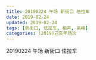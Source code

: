 ```yaml
---
title: 20190224 午场 新街口 怯拉车
date: 2019-02-24
updated: 2019-02-24
tags: [新街口, 怯拉车, 相声, 高峰]
categories: (2019)己亥年场次
---
```

20190224 午场 新街口 怯拉车



